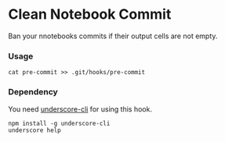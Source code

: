 # Clean Notebook Commit

Ban your nnotebooks commits if their output cells are not empty.

### Usage

    cat pre-commit >> .git/hooks/pre-commit

### Dependency
You need [underscore-cli](https://github.com/ddopson/underscore-cli) for using this hook.

    npm install -g underscore-cli
    underscore help